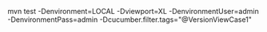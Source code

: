 mvn test -Denvironment=LOCAL -Dviewport=XL -DenvironmentUser=admin -DenvironmentPass=admin -Dcucumber.filter.tags="@VersionViewCase1"